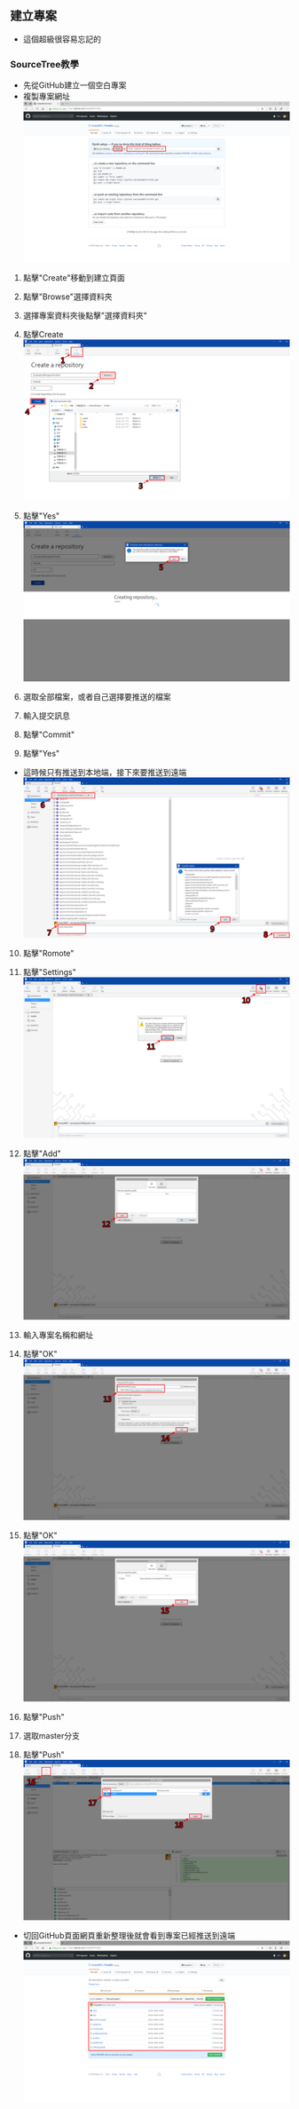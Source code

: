 ## 建立專案
* 這個超級很容易忘記的

### SourceTree教學
* 先從GitHub建立一個空白專案
* 複製專案網址
![git001](建立專案/git001.png)

1. 點擊"Create"移動到建立頁面
2. 點擊"Browse"選擇資料夾
3. 選擇專案資料夾後點擊"選擇資料夾"
4. 點擊Create
![st002](建立專案/st002.png)

5. 點擊"Yes"
![st003](建立專案/st003.png)

6. 選取全部檔案，或者自己選擇要推送的檔案
7. 輸入提交訊息
8. 點擊"Commit"
9. 點擊"Yes"
* 這時候只有推送到本地端，接下來要推送到遠端
![st004](建立專案/st004.png)

10. 點擊"Romote"
11. 點擊"Settings"
![st005](建立專案/st005.png)

12. 點擊"Add"
![st006](建立專案/st006.png)

13. 輸入專案名稱和網址
14. 點擊"OK"
![st007](建立專案/st007.png)

15. 點擊"OK"
![st008](建立專案/st008.png)

16. 點擊"Push"
17. 選取master分支
18. 點擊"Push"
![st009](建立專案/st009.png)

* 切回GitHub頁面網頁重新整理後就會看到專案已經推送到遠端
![git002](建立專案/git002.png)